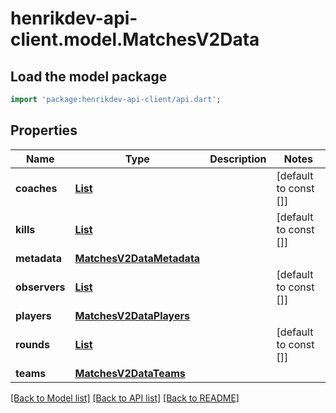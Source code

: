 # henrikdev-api-client.model.MatchesV2Data

## Load the model package
```dart
import 'package:henrikdev-api-client/api.dart';
```

## Properties
Name | Type | Description | Notes
------------ | ------------- | ------------- | -------------
**coaches** | [**List<MatchesV2DataCoach>**](MatchesV2DataCoach.md) |  | [default to const []]
**kills** | [**List<MatchesV2DataKill>**](MatchesV2DataKill.md) |  | [default to const []]
**metadata** | [**MatchesV2DataMetadata**](MatchesV2DataMetadata.md) |  | 
**observers** | [**List<MatchesV2DataObserver>**](MatchesV2DataObserver.md) |  | [default to const []]
**players** | [**MatchesV2DataPlayers**](MatchesV2DataPlayers.md) |  | 
**rounds** | [**List<MatchesV2DataRound>**](MatchesV2DataRound.md) |  | [default to const []]
**teams** | [**MatchesV2DataTeams**](MatchesV2DataTeams.md) |  | 

[[Back to Model list]](../README.md#documentation-for-models) [[Back to API list]](../README.md#documentation-for-api-endpoints) [[Back to README]](../README.md)


